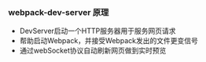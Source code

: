 ### webpack-dev-server 原理
- DevServer启动一个HTTP服务器用于服务网页请求
- 帮助启动Webpack，并接受Webpack发出的文件更变信号
- 通过webSocket协议自动刷新网页做到实时预览